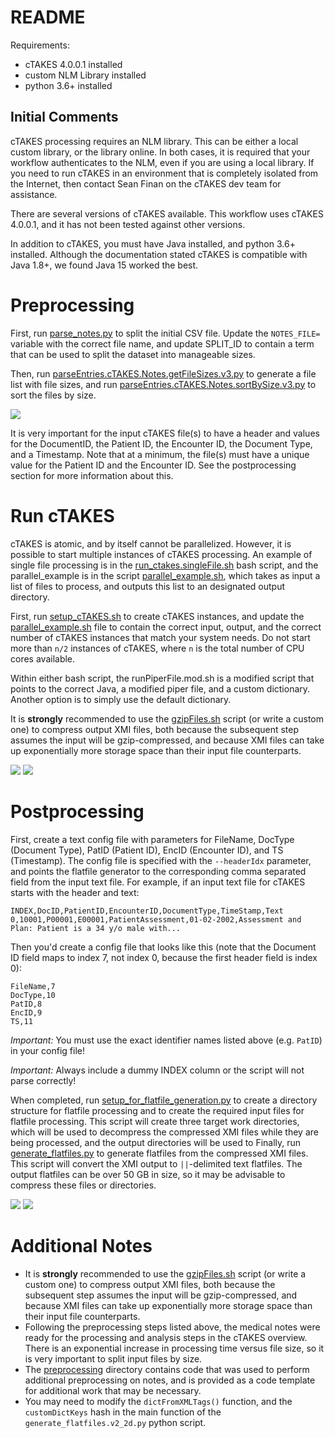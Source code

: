 # README
Requirements:

- cTAKES 4.0.0.1 installed
- custom NLM Library installed 
- python 3.6+ installed

## Initial Comments
cTAKES processing requires an NLM library. This can be either a local custom library, or the library online. In both cases, it is required that your workflow authenticates to the NLM, even if you are using a local library. If you need to run cTAKES in an environment that is completely isolated from the Internet, then contact Sean Finan on the cTAKES dev team for assistance.

There are several versions of cTAKES available. This workflow uses cTAKES 4.0.0.1, and it has not been tested against other versions.

In addition to cTAKES, you must have Java installed, and python 3.6+ installed. Although the documentation stated cTAKES is compatible with 
Java 1.8+, we found Java 15 worked the best.



# Preprocessing
First, run [parse_notes.py](code/parse_notes.py) to split the initial CSV file. Update the `NOTES_FILE=` variable with the correct file name, and update SPLIT_ID to contain a term that can be used to split the dataset into manageable sizes.

Then, run [parseEntries.cTAKES.Notes.getFileSizes.v3.py](code/parseEntries.cTAKES.Notes.getFileSizes.v3.py) to generate a file list with file sizes, and run [parseEntries.cTAKES.Notes.sortBySize.v3.py](code/parseEntries.cTAKES.Notes.sortBySize.v3.py) to sort the files by size.

![](media/cTAKES_preprocessing.png)

It is very important for the input cTAKES file(s) to have a header and values for the DocumentID, the Patient ID, the Encounter ID, the Document Type, and a Timestamp. Note that at a minimum, the file(s) must have a unique value for the Patient ID and the Encounter ID. See the postprocessing section for more information about this.

# Run cTAKES
cTAKES is atomic, and by itself cannot be parallelized. However, it is possible to start multiple instances of cTAKES processing. An example of single file processing is in the [run_ctakes.singleFile.sh](code/run_ctakes.singleFile.sh) bash script, and the parallel_example is in the script [parallel_example.sh](code/parallel_example.sh), which takes as input a list of files to process, and outputs this list to an designated output directory.

First, run [setup_cTAKES.sh](code/setup_cTAKES.sh) to create cTAKES instances, and update the [parallel_example.sh](code/parallel_example.sh) file to contain the correct input, output, and the correct number of cTAKES instances that match your system needs. Do not start more than `n/2` instances of cTAKES, where `n` is the total number of CPU cores available. 

Within either bash script, the runPiperFile.mod.sh is a modified script that points to the correct Java, a modified piper file, and a custom dictionary. Another option is to simply use the default dictionary.

It is **strongly** recommended to use the [gzipFiles.sh](/code/gzipFiles.sh) script (or write a custom one) to compress output XMI files, both because the subsequent step assumes the input will be gzip-compressed, and because XMI files can take up exponentially more storage space than their input file counterparts.

![](media/cTAKES_running.png)
![](media/cTAKES_details.png)

# Postprocessing
First, create a text config file with parameters for FileName, DocType (Document Type), PatID (Patient ID), EncID (Encounter ID), and TS (Timestamp). The config file is specified with the `--headerIdx` parameter, and points the flatfile generator to the corresponding comma separated field from the input text file. For example, if an input text file for cTAKES starts with the header and text:

    INDEX,DocID,PatientID,EncounterID,DocumentType,TimeStamp,Text
    0,10001,P00001,E00001,PatientAssessment,01-02-2002,Assessment and Plan: Patient is a 34 y/o male with...

Then you'd create a config file that looks like this (note that the Document ID field maps to index 7, not index 0, because the first header field is index 0):

    FileName,7
    DocType,10
    PatID,8
    EncID,9
    TS,11


*Important:* You must use the exact identifier names listed above (e.g. `PatID`) in your config file!

*Important:* Always include a dummy INDEX column or the script will not parse correctly!

When completed, run [setup_for_flatfile_generation.py](code/setup_for_flatfile_generation.py) to create a directory structure for flatfile processing and to create the required input files for flatfile processing. This script will create three target work directories, which will be used to decompress the compressed XMI files while they are being processed, and the output directories will be used to Finally, run [generate_flatfiles.py](code/generate_flatfiles.py) to generate flatfiles from the compressed XMI files. This script will convert the XMI output to `||`-delimited text flatfiles. The output flatfiles can be over 50 GB in size, so it may be advisable to compress these files or directories.

![](media/postprocessing_1.png)
![](media/postprocessing_2.png)




# Additional Notes
* It is **strongly** recommended to use the [gzipFiles.sh](/code/gzipFiles.sh) script (or write a custom one) to compress output XMI files, both because the subsequent step assumes the input will be gzip-compressed, and because XMI files can take up exponentially more storage space than their input file counterparts.
* Following the preprocessing steps listed above, the medical notes were ready for the processing and analysis steps in the cTAKES overview. There is an exponential increase in processing time versus file size, so it is very important to split input files by size.
* The [preprocessing](code/preprocessing) directory contains code that was used to perform additional preprocessing on notes, and is provided as a code template for additional work that may be necessary.
* You may need to modify the `dictFromXMLTags()` function, and the `customDictKeys` hash in the main function of the `generate_flatfiles.v2_2d.py` python script.
